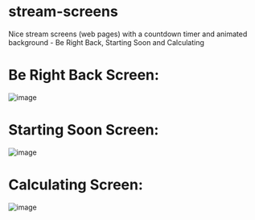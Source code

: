 # stream-screens
Nice stream screens (web pages) with a countdown timer and animated background - Be Right Back, Starting Soon and Calculating

# Be Right Back Screen:

![image](https://github.com/burgil/stream-screens/assets/41600149/586d6f06-febb-4abb-893c-ca9a10178722)

# Starting Soon Screen:

![image](https://github.com/burgil/stream-screens/assets/41600149/95f94e58-aaff-4dc3-9719-ba5254549f11)

# Calculating Screen:

![image](https://github.com/burgil/stream-screens/assets/41600149/47d017d9-a488-45f9-8af6-a0b19ff09a86)
